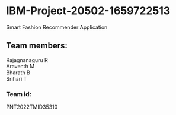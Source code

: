 # IBM-Project-20502-1659722513
Smart Fashion Recommender Application

## Team members:
Rajagnanaguru R <br>
Araventh M <br>
Bharath B <br>
Srihari T <br>

<h3>Team id:</h3> PNT2022TMID35310
